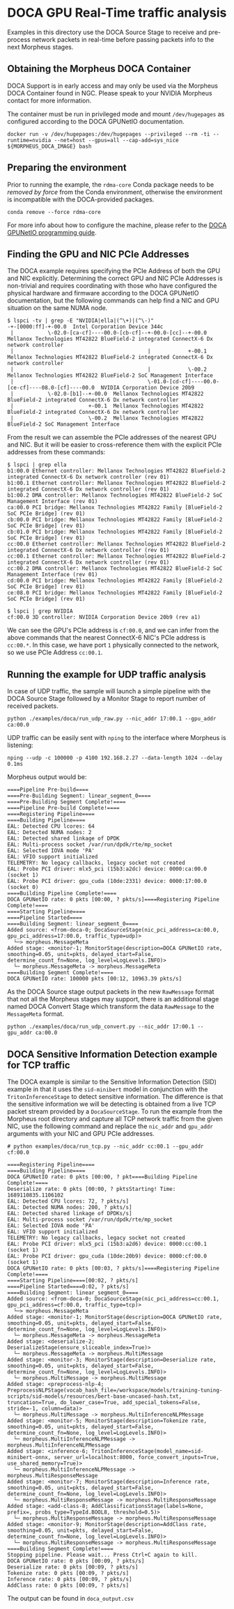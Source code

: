 <!--
SPDX-FileCopyrightText: Copyright (c) 2023-2024, NVIDIA CORPORATION & AFFILIATES. All rights reserved.
SPDX-License-Identifier: Apache-2.0

Licensed under the Apache License, Version 2.0 (the "License");
you may not use this file except in compliance with the License.
You may obtain a copy of the License at

http://www.apache.org/licenses/LICENSE-2.0

Unless required by applicable law or agreed to in writing, software
distributed under the License is distributed on an "AS IS" BASIS,
WITHOUT WARRANTIES OR CONDITIONS OF ANY KIND, either express or implied.
See the License for the specific language governing permissions and
limitations under the License.
-->

# DOCA GPU Real-Time traffic analysis

Examples in this directory use the DOCA Source Stage to receive and pre-process network packets in real-time before passing packets info to the next Morpheus stages.

## Obtaining the Morpheus DOCA Container
DOCA Support is in early access and may only be used via the Morpheus DOCA Container found in NGC. Please speak to your NVIDIA Morpheus contact for more information.

The container must be run in privileged mode and mount `/dev/hugepages` as configured according to the DOCA GPUNetIO documentation.

```
docker run -v /dev/hugepages:/dev/hugepages --privileged --rm -ti --runtime=nvidia --net=host --gpus=all --cap-add=sys_nice ${MORPHEUS_DOCA_IMAGE} bash
```

## Preparing the environment

Prior to running the example, the `rdma-core` Conda package needs to be _removed by force_ from the Conda environment, otherwise the environment is incompatible with the DOCA-provided packages.
```
conda remove --force rdma-core
```

For more info about how to configure the machine, please refer to the [DOCA GPUNetIO programming guide](https://docs.nvidia.com/doca/sdk/doca+gpunetio/index.html).

## Finding the GPU and NIC PCIe Addresses

The DOCA example requires specifying the PCIe Address of both the GPU and NIC explicitly. Determining the correct GPU and NIC PCIe Addresses is non-trivial and requires coordinating with those who have configured the physical hardware and firmware according to the DOCA GPUNetIO documentation, but the following commands can help find a NIC and GPU situation on the same NUMA node.
```
$ lspci -tv | grep -E "NVIDIA|ella|(^\+)|(^\-)"
-+-[0000:ff]-+-00.0  Intel Corporation Device 344c
 |           \-02.0-[ca-cf]----00.0-[cb-cf]--+-00.0-[cc]--+-00.0  Mellanox Technologies MT42822 BlueField-2 integrated ConnectX-6 Dx network controller
 |                                           |            +-00.1  Mellanox Technologies MT42822 BlueField-2 integrated ConnectX-6 Dx network controller
 |                                           |            \-00.2  Mellanox Technologies MT42822 BlueField-2 SoC Management Interface
 |                                           \-01.0-[cd-cf]----00.0-[ce-cf]----08.0-[cf]----00.0  NVIDIA Corporation Device 20b9
 |           \-02.0-[b1]--+-00.0  Mellanox Technologies MT42822 BlueField-2 integrated ConnectX-6 Dx network controller
 |                        +-00.1  Mellanox Technologies MT42822 BlueField-2 integrated ConnectX-6 Dx network controller
 |                        \-00.2  Mellanox Technologies MT42822 BlueField-2 SoC Management Interface
```
From the result we can assemble the PCIe addresses of the nearest GPU and NIC. But it will be easier to cross-reference them with the explicit PCIe addresses from these commands:
```
$ lspci | grep ella
b1:00.0 Ethernet controller: Mellanox Technologies MT42822 BlueField-2 integrated ConnectX-6 Dx network controller (rev 01)
b1:00.1 Ethernet controller: Mellanox Technologies MT42822 BlueField-2 integrated ConnectX-6 Dx network controller (rev 01)
b1:00.2 DMA controller: Mellanox Technologies MT42822 BlueField-2 SoC Management Interface (rev 01)
ca:00.0 PCI bridge: Mellanox Technologies MT42822 Family [BlueField-2 SoC PCIe Bridge] (rev 01)
cb:00.0 PCI bridge: Mellanox Technologies MT42822 Family [BlueField-2 SoC PCIe Bridge] (rev 01)
cb:01.0 PCI bridge: Mellanox Technologies MT42822 Family [BlueField-2 SoC PCIe Bridge] (rev 01)
cc:00.0 Ethernet controller: Mellanox Technologies MT42822 BlueField-2 integrated ConnectX-6 Dx network controller (rev 01)
cc:00.1 Ethernet controller: Mellanox Technologies MT42822 BlueField-2 integrated ConnectX-6 Dx network controller (rev 01)
cc:00.2 DMA controller: Mellanox Technologies MT42822 BlueField-2 SoC Management Interface (rev 01)
cd:00.0 PCI bridge: Mellanox Technologies MT42822 Family [BlueField-2 SoC PCIe Bridge] (rev 01)
ce:08.0 PCI bridge: Mellanox Technologies MT42822 Family [BlueField-2 SoC PCIe Bridge] (rev 01)
```
```
$ lspci | grep NVIDIA
cf:00.0 3D controller: NVIDIA Corporation Device 20b9 (rev a1)
```
We can see the GPU's PCIe address is `cf:00.0`, and we can infer from the above commands that the nearest ConnectX-6 NIC's PCIe address is `cc:00.*`. In this case, we have port `1` physically connected to the network, so we use PCIe Address `cc:00.1`.


## Running the example for UDP traffic analysis

In case of UDP traffic, the sample will launch a simple pipeline with the DOCA Source Stage followed by a Monitor Stage to report number of received packets.

```
python ./examples/doca/run_udp_raw.py --nic_addr 17:00.1 --gpu_addr ca:00.0
```
UDP traffic can be easily sent with `nping` to the interface where Morpheus is listening:
```
nping --udp -c 100000 -p 4100 192.168.2.27 --data-length 1024 --delay 0.1ms
```

Morpheus output would be:
```
====Pipeline Pre-build====
====Pre-Building Segment: linear_segment_0====
====Pre-Building Segment Complete!====
====Pipeline Pre-build Complete!====
====Registering Pipeline====
====Building Pipeline====
EAL: Detected CPU lcores: 64
EAL: Detected NUMA nodes: 2
EAL: Detected shared linkage of DPDK
EAL: Multi-process socket /var/run/dpdk/rte/mp_socket
EAL: Selected IOVA mode 'PA'
EAL: VFIO support initialized
TELEMETRY: No legacy callbacks, legacy socket not created
EAL: Probe PCI driver: mlx5_pci (15b3:a2dc) device: 0000:ca:00.0 (socket 1)
EAL: Probe PCI driver: gpu_cuda (10de:2331) device: 0000:17:00.0 (socket 0)
====Building Pipeline Complete!====
DOCA GPUNetIO rate: 0 pkts [00:00, ? pkts/s]====Registering Pipeline Complete!====
====Starting Pipeline====
====Pipeline Started====
====Building Segment: linear_segment_0====
Added source: <from-doca-0; DocaSourceStage(nic_pci_address=ca:00.0, gpu_pci_address=17:00.0, traffic_type=udp)>
  └─> morpheus.MessageMeta
Added stage: <monitor-1; MonitorStage(description=DOCA GPUNetIO rate, smoothing=0.05, unit=pkts, delayed_start=False, determine_count_fn=None, log_level=LogLevels.INFO)>
  └─ morpheus.MessageMeta -> morpheus.MessageMeta
====Building Segment Complete!====
DOCA GPUNetIO rate: 100000 pkts [00:12, 10963.39 pkts/s]
```

As the DOCA Source stage output packets in the new `RawMessage` format that not all the Morpheus stages may support, there is an additional stage named DOCA Convert Stage which transform the data `RawMessage` to the `MessageMeta` format.

```
python ./examples/doca/run_udp_convert.py --nic_addr 17:00.1 --gpu_addr ca:00.0
```

## DOCA Sensitive Information Detection example for TCP traffic

The DOCA example is similar to the Sensitive Information Detection (SID) example in that it uses the `sid-minibert` model in conjunction with the `TritonInferenceStage` to detect sensitive information. The difference is that the sensitive information we will be detecting is obtained from a live TCP packet stream provided by a `DocaSourceStage`.
To run the example from the Morpheus root directory and capture all TCP network traffic from the given NIC, use the following command and replace the `nic_addr` and `gpu_addr` arguments with your NIC and GPU PCIe addresses.
```
# python examples/doca/run_tcp.py --nic_addr cc:00.1 --gpu_addr cf:00.0
```
```
====Registering Pipeline====
====Building Pipeline====
DOCA GPUNetIO rate: 0 pkts [00:00, ? pkt====Building Pipeline Complete!====
Deserialize rate: 0 pkts [00:00, ? pktsStarting! Time: 1689110835.1106102
EAL: Detected CPU lcores: 72, ? pkts/s]
EAL: Detected NUMA nodes: 200, ? pkts/s]
EAL: Detected shared linkage of DPDKs/s]
EAL: Multi-process socket /var/run/dpdk/rte/mp_socket
EAL: Selected IOVA mode 'PA'
EAL: VFIO support initialized
TELEMETRY: No legacy callbacks, legacy socket not created
EAL: Probe PCI driver: mlx5_pci (15b3:a2d6) device: 0000:cc:00.1 (socket 1)
EAL: Probe PCI driver: gpu_cuda (10de:20b9) device: 0000:cf:00.0 (socket 1)
DOCA GPUNetIO rate: 0 pkts [00:03, ? pkts/s]====Registering Pipeline Complete!====
====Starting Pipeline====[00:02, ? pkts/s]
====Pipeline Started====0:02, ? pkts/s]
====Building Segment: linear_segment_0====
Added source: <from-doca-0; DocaSourceStage(nic_pci_address=cc:00.1, gpu_pci_address=cf:00.0, traffic_type=tcp)>
  └─> morpheus.MessageMeta
Added stage: <monitor-1; MonitorStage(description=DOCA GPUNetIO rate, smoothing=0.05, unit=pkts, delayed_start=False, determine_count_fn=None, log_level=LogLevels.INFO)>
  └─ morpheus.MessageMeta -> morpheus.MessageMeta
Added stage: <deserialize-2; DeserializeStage(ensure_sliceable_index=True)>
  └─ morpheus.MessageMeta -> morpheus.MultiMessage
Added stage: <monitor-3; MonitorStage(description=Deserialize rate, smoothing=0.05, unit=pkts, delayed_start=False, determine_count_fn=None, log_level=LogLevels.INFO)>
  └─ morpheus.MultiMessage -> morpheus.MultiMessage
Added stage: <preprocess-nlp-4; PreprocessNLPStage(vocab_hash_file=/workspace/models/training-tuning-scripts/sid-models/resources/bert-base-uncased-hash.txt, truncation=True, do_lower_case=True, add_special_tokens=False, stride=-1, column=data)>
  └─ morpheus.MultiMessage -> morpheus.MultiInferenceNLPMessage
Added stage: <monitor-5; MonitorStage(description=Tokenize rate, smoothing=0.05, unit=pkts, delayed_start=False, determine_count_fn=None, log_level=LogLevels.INFO)>
  └─ morpheus.MultiInferenceNLPMessage -> morpheus.MultiInferenceNLPMessage
Added stage: <inference-6; TritonInferenceStage(model_name=sid-minibert-onnx, server_url=localhost:8000, force_convert_inputs=True, use_shared_memory=True)>
  └─ morpheus.MultiInferenceNLPMessage -> morpheus.MultiResponseMessage
Added stage: <monitor-7; MonitorStage(description=Inference rate, smoothing=0.05, unit=pkts, delayed_start=False, determine_count_fn=None, log_level=LogLevels.INFO)>
  └─ morpheus.MultiResponseMessage -> morpheus.MultiResponseMessage
Added stage: <add-class-8; AddClassificationsStage(labels=None, prefix=, probs_type=TypeId.BOOL8, threshold=0.5)>
  └─ morpheus.MultiResponseMessage -> morpheus.MultiResponseMessage
Added stage: <monitor-9; MonitorStage(description=AddClass rate, smoothing=0.05, unit=pkts, delayed_start=False, determine_count_fn=None, log_level=LogLevels.INFO)>
  └─ morpheus.MultiResponseMessage -> morpheus.MultiResponseMessage
====Building Segment Complete!====
Stopping pipeline. Please wait... Press Ctrl+C again to kill.
DOCA GPUNetIO rate: 0 pkts [00:09, ? pkts/s]
Deserialize rate: 0 pkts [00:09, ? pkts/s]
Tokenize rate: 0 pkts [00:09, ? pkts/s]
Inference rate: 0 pkts [00:09, ? pkts/s]
AddClass rate: 0 pkts [00:09, ? pkts/s]
```
The output can be found in `doca_output.csv`
